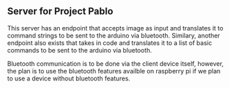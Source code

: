 ## Server for Project Pablo

This server has an endpoint that accepts image as input and translates it to command strings to be sent to the arduino via bluetooth.
Similary, another endpoint also exists that takes in code and translates it to a list of basic commands to be sent to the arduino via bluetooth.

Bluetooth communication is to be done via the client device itself, however, the plan is to use the bluetooth features availble on raspberry pi if we plan to use a device without bluetooth features.



